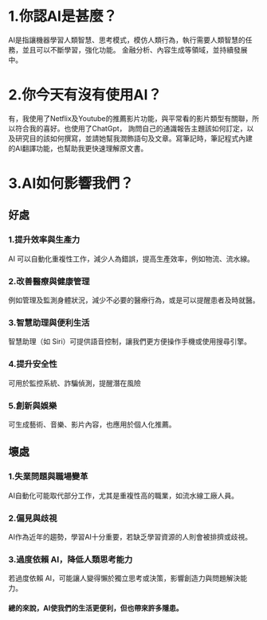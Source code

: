 # 1.你認AI是甚麼？
  AI是指讓機器學習人類智慧、思考模式，模仿人類行為，執行需要人類智慧的任務，並且可以不斷學習，強化功能。
金融分析、內容生成等領域，並持續發展中。
# 2.你今天有沒有使用AI？
  有，我使用了Netflix及Youtube的推薦影片功能，與平常看的影片類型有關聯，所以符合我的喜好。也使用了ChatGpt，
  詢問自己的通識報告主題該如何訂定，以及研究目的該如何撰寫，並請她幫我潤飾語句及文章。寫筆記時，筆記程式內建
  的AI翻譯功能，也幫助我更快速理解原文書。
# 3.AI如何影響我們？
## 好處
### 1.提升效率與生產力
AI 可以自動化重複性工作，減少人為錯誤，提高生產效率，例如物流、流水線。
### 2.改善醫療與健康管理
例如管理及監測身體狀況，減少不必要的醫療行為，或是可以提醒患者及時就醫。
### 3.智慧助理與便利生活
智慧助理（如 Siri）可提供語音控制，讓我們更方便操作手機或使用搜尋引擎。
### 4.提升安全性
可用於監控系統、詐騙偵測，提醒潛在風險
### 5.創新與娛樂
可生成藝術、音樂、影片內容，也應用於個人化推薦。
## 壞處
### 1.失業問題與職場變革
AI自動化可能取代部分工作，尤其是重複性高的職業，如流水線工廠人員。
### 2.偏見與歧視
AI作為近年的趨勢，學習AI十分重要，若缺乏學習資源的人則會被排擠或歧視。
### 3.過度依賴 AI，降低人類思考能力
若過度依賴 AI，可能讓人變得懶於獨立思考或決策，影響創造力與問題解決能力。
#### 總的來說，AI使我們的生活更便利，但也帶來許多隱患。





